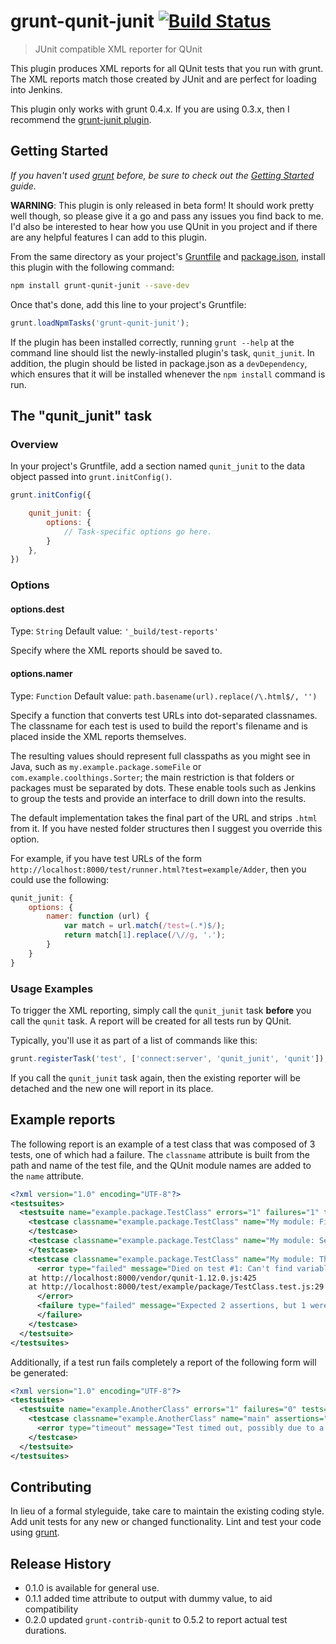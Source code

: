 # grunt-qunit-junit [![Build Status](https://travis-ci.org/sbrandwoo/grunt-qunit-junit.svg?branch=master)](https://travis-ci.org/sbrandwoo/grunt-qunit-junit)

> JUnit compatible XML reporter for QUnit

This plugin produces XML reports for all QUnit tests that you run with grunt. The XML reports match those created by JUnit and are perfect for loading into Jenkins.

This plugin only works with grunt 0.4.x. If you are using 0.3.x, then I recommend the [grunt-junit plugin](https://github.com/johnbender/grunt-junit).


## Getting Started
_If you haven't used [grunt][] before, be sure to check out the [Getting Started][] guide._

**WARNING**: This plugin is only released in beta form! It should work pretty well though, so please give it a go and pass any issues you find back to me. I'd also be interested to hear how you use QUnit in you project and if there are any helpful features I can add to this plugin.

From the same directory as your project's [Gruntfile][Getting Started] and [package.json][], install this plugin with the following command:

```bash
npm install grunt-qunit-junit --save-dev
```

Once that's done, add this line to your project's Gruntfile:

```js
grunt.loadNpmTasks('grunt-qunit-junit');
```

If the plugin has been installed correctly, running `grunt --help` at the command line should list the newly-installed plugin's task, `qunit_junit`. In addition, the plugin should be listed in package.json as a `devDependency`, which ensures that it will be installed whenever the `npm install` command is run.

[grunt]: http://gruntjs.com/
[Getting Started]: https://github.com/gruntjs/grunt/blob/devel/docs/getting_started.md
[package.json]: https://npmjs.org/doc/json.html

## The "qunit_junit" task

### Overview
In your project's Gruntfile, add a section named `qunit_junit` to the data object passed into `grunt.initConfig()`.

```js
grunt.initConfig({

    qunit_junit: {
        options: {
            // Task-specific options go here.
        }
    },
})
```

### Options

#### options.dest
Type: `String`
Default value: `'_build/test-reports'`

Specify where the XML reports should be saved to.

#### options.namer
Type: `Function`
Default value: `path.basename(url).replace(/\.html$/, '')`

Specify a function that converts test URLs into dot-separated classnames. The classname for each test is used to build the report's filename and is placed inside the XML reports themselves.

The resulting values should represent full classpaths as you might see in Java, such as `my.example.package.someFile` or `com.example.coolthings.Sorter`; the main restriction is that folders or packages must be separated by dots. These enable tools such as Jenkins to group the tests and provide an interface to drill down into the results.

The default implementation takes the final part of the URL and strips `.html` from it. If you have nested folder structures then I suggest you override this option.

For example, if you have test URLs of the form `http://localhost:8000/test/runner.html?test=example/Adder`, then you could use the following:

```js
qunit_junit: {
    options: {
        namer: function (url) {
            var match = url.match(/test=(.*)$/);
            return match[1].replace(/\//g, '.');
        }
    }
}
```

### Usage Examples

To trigger the XML reporting, simply call the `qunit_junit` task **before** you call the `qunit` task. A report will be created for all tests run by QUnit.

Typically, you'll use it as part of a list of commands like this:

```js
grunt.registerTask('test', ['connect:server', 'qunit_junit', 'qunit']);
```

If you call the `qunit_junit` task again, then the existing reporter will be detached and the new one will report in its place.

## Example reports

The following report is an example of a test class that was composed of 3 tests, one of which had a failure. The `classname` attribute is built from the path and name of the test file, and the QUnit module names are added to the `name` attribute.

```xml
<?xml version="1.0" encoding="UTF-8"?>
<testsuites>
  <testsuite name="example.package.TestClass" errors="1" failures="1" tests="3" time="0.04">
    <testcase classname="example.package.TestClass" name="My module: First test" assertions="1" time="0.01">
    </testcase>
    <testcase classname="example.package.TestClass" name="My module: Second test" assertions="2" time="0.02">
    </testcase>
    <testcase classname="example.package.TestClass" name="My module: Third test" assertions="2" time="0.01">
      <error type="failed" message="Died on test #1: Can't find variable: other">
    at http://localhost:8000/vendor/qunit-1.12.0.js:425
    at http://localhost:8000/test/example/package/TestClass.test.js:29
      </error>
      <failure type="failed" message="Expected 2 assertions, but 1 were run">
      </failure>
    </testcase>
  </testsuite>
</testsuites>
```

Additionally, if a test run fails completely a report of the following form will be generated:

```xml
<?xml version="1.0" encoding="UTF-8"?>
<testsuites>
  <testsuite name="example.AnotherClass" errors="1" failures="0" tests="1">
    <testcase classname="example.AnotherClass" name="main" assertions="1">
      <error type="timeout" message="Test timed out, possibly due to a missing QUnit.start() call."></error>
    </testcase>
  </testsuite>
</testsuites>
```

## Contributing
In lieu of a formal styleguide, take care to maintain the existing coding style. Add unit tests for any new or changed functionality. Lint and test your code using [grunt][].

## Release History

* 0.1.0 is available for general use.
* 0.1.1 added time attribute to output with dummy value, to aid compatibility
* 0.2.0 updated `grunt-contrib-qunit` to 0.5.2 to report actual test durations.